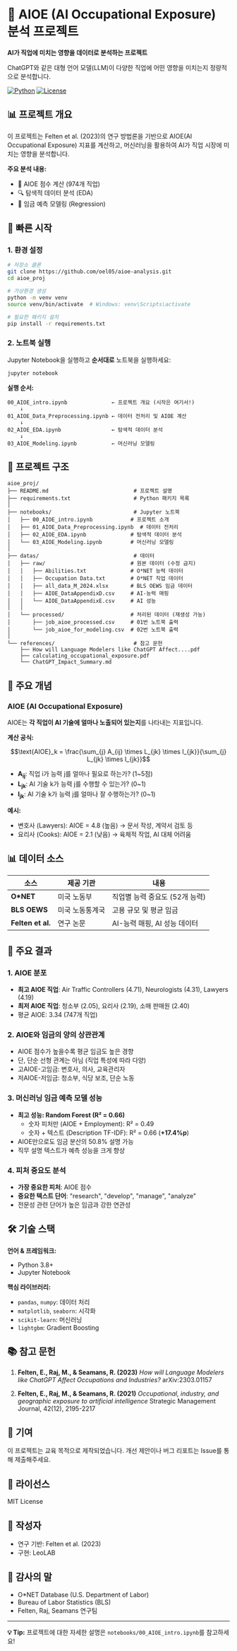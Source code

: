 # 🤖 AIOE (AI Occupational Exposure) 분석 프로젝트

**AI가 직업에 미치는 영향을 데이터로 분석하는 프로젝트**

ChatGPT와 같은 대형 언어 모델(LLM)이 다양한 직업에 어떤 영향을 미치는지 정량적으로 분석합니다.

[![Python](https://img.shields.io/badge/Python-3.8+-blue.svg)](https://www.python.org/)
[![License](https://img.shields.io/badge/License-MIT-green.svg)](LICENSE)

## 📊 프로젝트 개요

이 프로젝트는 Felten et al. (2023)의 연구 방법론을 기반으로 AIOE(AI Occupational Exposure) 지표를 계산하고, 머신러닝을 활용하여 AI가 직업 시장에 미치는 영향을 분석합니다.

**주요 분석 내용:**
- 📐 AIOE 점수 계산 (974개 직업)
- 🔍 탐색적 데이터 분석 (EDA)
- 🎯 임금 예측 모델링 (Regression)

## 🚀 빠른 시작

### 1. 환경 설정

```bash
# 저장소 클론
git clone https://github.com/oel05/aioe-analysis.git
cd aioe_proj

# 가상환경 생성
python -m venv venv
source venv/bin/activate  # Windows: venv\Scripts\activate

# 필요한 패키지 설치
pip install -r requirements.txt
```

### 2. 노트북 실행

Jupyter Notebook을 실행하고 **순서대로** 노트북을 실행하세요:

```bash
jupyter notebook
```

**실행 순서:**
```
00_AIOE_intro.ipynb              ← 프로젝트 개요 (시작은 여기서!)
    ↓
01_AIOE_Data_Preprocessing.ipynb ← 데이터 전처리 및 AIOE 계산
    ↓
02_AIOE_EDA.ipynb                ← 탐색적 데이터 분석
    ↓
03_AIOE_Modeling.ipynb           ← 머신러닝 모델링
```

## 📁 프로젝트 구조

```
aioe_proj/
├── README.md                           # 프로젝트 설명
├── requirements.txt                    # Python 패키지 목록
│
├── notebooks/                          # Jupyter 노트북
│   ├── 00_AIOE_intro.ipynb            # 프로젝트 소개
│   ├── 01_AIOE_Data_Preprocessing.ipynb  # 데이터 전처리
│   ├── 02_AIOE_EDA.ipynb              # 탐색적 데이터 분석
│   └── 03_AIOE_Modeling.ipynb         # 머신러닝 모델링
│
├── datas/                              # 데이터
│   ├── raw/                           # 원본 데이터 (수정 금지)
│   │   ├── Abilities.txt              # O*NET 능력 데이터
│   │   ├── Occupation Data.txt        # O*NET 직업 데이터
│   │   ├── all_data_M_2024.xlsx       # BLS OEWS 임금 데이터
│   │   ├── AIOE_DataAppendixD.csv     # AI-능력 매핑
│   │   └── AIOE_DataAppendixE.csv     # AI 성능
│   │
│   └── processed/                     # 처리된 데이터 (재생성 가능)
│       ├── job_aioe_processed.csv     # 01번 노트북 출력
│       └── job_aioe_for_modeling.csv  # 02번 노트북 출력
│
└── references/                         # 참고 문헌
    ├── How will Language Modelers like ChatGPT Affect....pdf
    ├── calculating_occupational_exposure.pdf
    └── ChatGPT_Impact_Summary.md
```

## 📖 주요 개념

### AIOE (AI Occupational Exposure)

AIOE는 **각 직업이 AI 기술에 얼마나 노출되어 있는지**를 나타내는 지표입니다.

**계산 공식:**

$$\text{AIOE}_k = \frac{\sum_{j} A_{ij} \times L_{jk} \times I_{jk}}{\sum_{j} L_{jk} \times I_{jk}}$$

- **A<sub>ij</sub>**: 직업 i가 능력 j를 얼마나 필요로 하는가? (1~5점)
- **L<sub>jk</sub>**: AI 기술 k가 능력 j를 수행할 수 있는가? (0~1)
- **I<sub>jk</sub>**: AI 기술 k가 능력 j를 얼마나 잘 수행하는가? (0~1)

**예시:**
- 변호사 (Lawyers): AIOE = 4.8 (높음) → 문서 작성, 계약서 검토 등
- 요리사 (Cooks): AIOE = 2.1 (낮음) → 육체적 작업, AI 대체 어려움

## 📊 데이터 소스

| 소스 | 제공 기관 | 내용 |
|------|----------|------|
| **O*NET** | 미국 노동부 | 직업별 능력 중요도 (52개 능력) |
| **BLS OEWS** | 미국 노동통계국 | 고용 규모 및 평균 임금 |
| **Felten et al.** | 연구 논문 | AI-능력 매핑, AI 성능 데이터 |

## 🎯 주요 결과

### 1. AIOE 분포
- **최고 AIOE 직업**: Air Traffic Controllers (4.71), Neurologists (4.31), Lawyers (4.19)
- **최저 AIOE 직업**: 청소부 (2.05), 요리사 (2.19), 소매 판매원 (2.40)
- 평균 AIOE: 3.34 (747개 직업)

### 2. AIOE와 임금의 양의 상관관계
- AIOE 점수가 높을수록 평균 임금도 높은 경향
- 단, 단순 선형 관계는 아님 (직업 특성에 따라 다양)
- 고AIOE-고임금: 변호사, 의사, 교육관리자
- 저AIOE-저임금: 청소부, 식당 보조, 단순 노동

### 3. 머신러닝 임금 예측 모델 성능
- **최고 성능: Random Forest (R² = 0.66)**
  - 숫자 피처만 (AIOE + Employment): R² = 0.49
  - 숫자 + 텍스트 (Description TF-IDF): R² = 0.66 (**+17.4%p**)
- AIOE만으로도 임금 분산의 50.8% 설명 가능
- 직무 설명 텍스트가 예측 성능을 크게 향상

### 4. 피처 중요도 분석
- **가장 중요한 피처**: AIOE 점수
- **중요한 텍스트 단어**: "research", "develop", "manage", "analyze"
- 전문성 관련 단어가 높은 임금과 강한 연관성

## 🛠️ 기술 스택

**언어 & 프레임워크:**
- Python 3.8+
- Jupyter Notebook

**핵심 라이브러리:**
- `pandas`, `numpy`: 데이터 처리
- `matplotlib`, `seaborn`: 시각화
- `scikit-learn`: 머신러닝
- `lightgbm`: Gradient Boosting

## 📚 참고 문헌

1. **Felten, E., Raj, M., & Seamans, R. (2023)**
   *How will Language Modelers like ChatGPT Affect Occupations and Industries?*
   arXiv:2303.01157

2. **Felten, E., Raj, M., & Seamans, R. (2021)**
   *Occupational, industry, and geographic exposure to artificial intelligence*
   Strategic Management Journal, 42(12), 2195-2217

## 🤝 기여

이 프로젝트는 교육 목적으로 제작되었습니다. 개선 제안이나 버그 리포트는 Issue를 통해 제출해주세요.

## 📝 라이선스

MIT License

## 👤 작성자

- 연구 기반: Felten et al. (2023)
- 구현: LeoLAB

## 🙏 감사의 말

- O*NET Database (U.S. Department of Labor)
- Bureau of Labor Statistics (BLS)
- Felten, Raj, Seamans 연구팀

---

**💡 Tip:** 프로젝트에 대한 자세한 설명은 `notebooks/00_AIOE_intro.ipynb`를 참고하세요!



